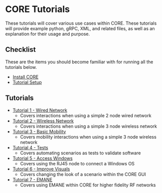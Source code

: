 # CORE Tutorials

These tutorials will cover various use cases within CORE. These
tutorials will provide example python, gRPC, XML, and related files, as well
as an explanation for their usage and purpose.

## Checklist

These are the items you should become familiar with for running all the tutorials below.

* [Install CORE](../install.md)
* [Tutorial Setup](setup.md)

## Tutorials

* [Tutorial 1 - Wired Network](tutorial1.md)
    * Covers interactions when using a simple 2 node wired network
* [Tutorial 2 - Wireless Network](tutorial2.md)
    * Covers interactions when using a simple 3 node wireless network
* [Tutorial 3 - Basic Mobility](tutorial3.md)
    * Covers mobility interactions when using a simple 3 node wireless network
* [Tutorial 4 - Tests](tutorial4.md)
    * Covers automating scenarios as tests to validate software
* [Tutorial 5 - Access Windows](tutorial5.md)
    * Covers using the RJ45 node to connect a Windows OS
* [Tutorial 6 - Improve Visuals](tutorial6.md)
    * Covers changing the look of a scenario within the CORE GUI
* [Tutorial 7 - EMANE](tutorial7.md)
    * Covers using EMANE within CORE for higher fidelity RF networks
